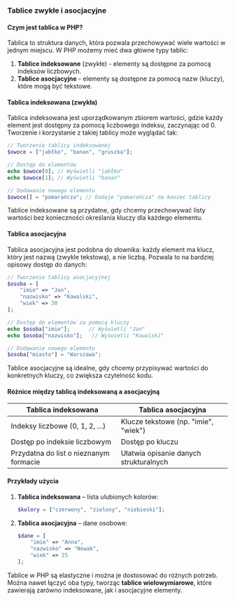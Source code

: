 ### Tablice zwykłe i asocjacyjne

#### Czym jest tablica w PHP?

Tablica to struktura danych, która pozwala przechowywać wiele wartości w jednym miejscu. W PHP możemy mieć dwa główne typy tablic:

1. **Tablice indeksowane** (zwykłe) - elementy są dostępne za pomocą indeksów liczbowych.
2. **Tablice asocjacyjne** - elementy są dostępne za pomocą nazw (kluczy), które mogą być tekstowe.

#### Tablica indeksowana (zwykła)

Tablica indeksowana jest uporządkowanym zbiorem wartości, gdzie każdy element jest dostępny za pomocą liczbowego indeksu, zaczynając od 0. Tworzenie i korzystanie z takiej tablicy może wyglądać tak:

```php
// Tworzenie tablicy indeksowanej
$owoce = ["jabłko", "banan", "gruszka"];

// Dostęp do elementów
echo $owoce[0]; // Wyświetli "jabłko"
echo $owoce[1]; // Wyświetli "banan"

// Dodawanie nowego elementu
$owoce[] = "pomarańcza"; // Dodaje "pomarańcza" na koniec tablicy
```

Tablice indeksowane są przydatne, gdy chcemy przechowywać listy wartości bez konieczności określania kluczy dla każdego elementu.

#### Tablica asocjacyjna

Tablica asocjacyjna jest podobna do słownika: każdy element ma klucz, który jest nazwą (zwykle tekstową), a nie liczbą. Pozwala to na bardziej opisowy dostęp do danych:

```php
// Tworzenie tablicy asocjacyjnej
$osoba = [
    "imie" => "Jan",
    "nazwisko" => "Kowalski",
    "wiek" => 30
];

// Dostęp do elementów za pomocą kluczy
echo $osoba["imie"];      // Wyświetli "Jan"
echo $osoba["nazwisko"];   // Wyświetli "Kowalski"

// Dodawanie nowego elementu
$osoba["miasto"] = "Warszawa";
```

Tablice asocjacyjne są idealne, gdy chcemy przypisywać wartości do konkretnych kluczy, co zwiększa czytelność kodu.

#### Różnice między tablicą indeksowaną a asocjacyjną

| Tablica indeksowana                | Tablica asocjacyjna                    |
|------------------------------------|----------------------------------------|
| Indeksy liczbowe (0, 1, 2, ...)    | Klucze tekstowe (np. "imie", "wiek")   |
| Dostęp po indeksie liczbowym       | Dostęp po kluczu                      |
| Przydatna do list o nieznanym formacie | Ułatwia opisanie danych strukturalnych |

#### Przykłady użycia

1. **Tablica indeksowana** – lista ulubionych kolorów:

    ```php
    $kolory = ["czerwony", "zielony", "niebieski"];
    ```

2. **Tablica asocjacyjna** – dane osobowe:

    ```php
    $dane = [
        "imie" => "Anna",
        "nazwisko" => "Nowak",
        "wiek" => 25
    ];
    ```

Tablice w PHP są elastyczne i można je dostosować do różnych potrzeb. Można nawet łączyć oba typy, tworząc **tablice wielowymiarowe**, które zawierają zarówno indeksowane, jak i asocjacyjne elementy.
